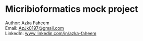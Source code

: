 # Micribioformatics mock project 

Author: Azka Faheem <br>
Email: AzJk0197@gmail.com <br>
LinkedIn: www.linkedin.com/in/azka-faheem <br>

